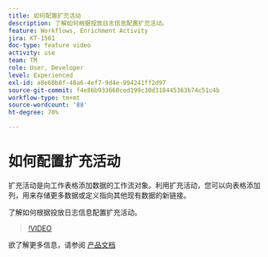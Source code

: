 ```yaml
---
title: 如何配置扩充活动
description: 了解如何根据投放日志信息配置扩充活动。
feature: Workflows, Enrichment Activity
jira: KT-1561
doc-type: feature video
activity: use
team: TM
role: User, Developer
level: Experienced
exl-id: a8e60b8f-48a6-4ef7-9d4e-994241ff2d97
source-git-commit: f4e86b933660ced199c30d318445363b74c51c4b
workflow-type: tm+mt
source-wordcount: '88'
ht-degree: 70%

---
```


# 如何配置扩充活动

扩充活动是向工作表格添加数据的工作流对象。利用扩充活动，您可以向表格添加列，用来存储更多数据或定义指向其他现有数据的新链接。

了解如何根据投放日志信息配置扩充活动。

>[!VIDEO](https://video.tv.adobe.com/v/25193?quality=12&learn=on)

欲了解更多信息，请参阅 [产品文档](https://experienceleague.adobe.com/docs/campaign-classic/using/automating-with-workflows/targeting-activities/enrichment.html)
